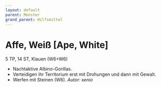 ```yaml
---
layout: default
parent: Monster
grand_parent: Hilfsmittel
---
```


# Affe, Weiß [Ape, White]
5 TP, 14 ST, Klauen (W6+W6)
- Nachtaktive Albino-Gorillas.
- Verteidigen ihr Territorium erst mit Drohungen und dann mit Gewalt.
- Werfen mit Steinen (W6).
*Autor: xenio*
